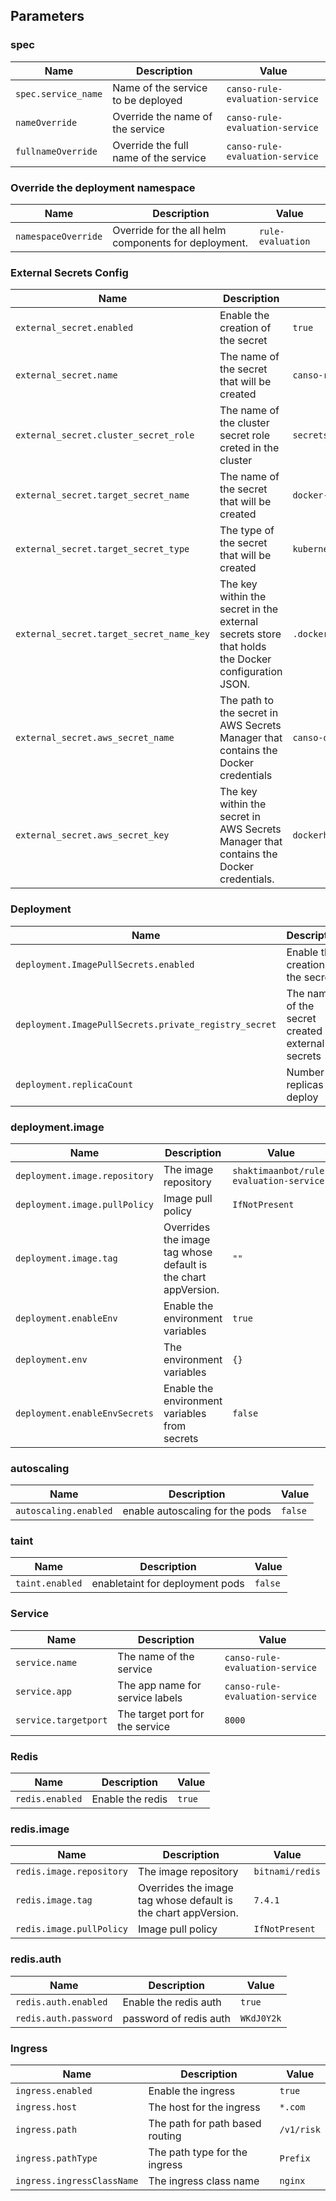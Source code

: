 ## Parameters

### spec

| Name                | Description                           | Value                           |
| ------------------- | ------------------------------------- | ------------------------------- |
| `spec.service_name` | Name of the service to be deployed    | `canso-rule-evaluation-service` |
| `nameOverride`      | Override the name of the service      | `canso-rule-evaluation-service` |
| `fullnameOverride`  | Override the full name of the service | `canso-rule-evaluation-service` |

### Override the deployment namespace

| Name                | Description                                          | Value             |
| ------------------- | ---------------------------------------------------- | ----------------- |
| `namespaceOverride` | Override for the all helm components for deployment. | `rule-evaluation` |

### External Secrets Config

| Name                                     | Description                                                                                       | Value                            |
| ---------------------------------------- | ------------------------------------------------------------------------------------------------- | -------------------------------- |
| `external_secret.enabled`                | Enable the creation of the secret                                                                 | `true`                           |
| `external_secret.name`                   | The name of the secret that will be created                                                       | `canso-rule-evaluation-service`  |
| `external_secret.cluster_secret_role`    | The name of the cluster secret role creted in the cluster                                         | `secretstore-by-role`            |
| `external_secret.target_secret_name`     | The name of the secret that will be created                                                       | `docker-secret-cred`             |
| `external_secret.target_secret_type`     | The type of the secret that will be created                                                       | `kubernetes.io/dockerconfigjson` |
| `external_secret.target_secret_name_key` | The key within the secret in the external secrets store that holds the Docker configuration JSON. | `.dockerconfigjson`              |
| `external_secret.aws_secret_name`        | The path to the secret in AWS Secrets Manager that contains the Docker credentials                | `canso-dockerhub-credentials`    |
| `external_secret.aws_secret_key`         | The key within the secret in AWS Secrets Manager that contains the Docker credentials.            | `dockerhub`                      |

### Deployment 

| Name                                                  | Description                                        | Value                |
| ----------------------------------------------------- | -------------------------------------------------- | -------------------- |
| `deployment.ImagePullSecrets.enabled`                 | Enable the creation of the secret                  | `true`               |
| `deployment.ImagePullSecrets.private_registry_secret` | The name of the secret created by external secrets | `docker-secret-cred` |
| `deployment.replicaCount`                             | Number of replicas to deploy                       | `1`                  |

### deployment.image 

| Name                          | Description                                                    | Value                                   |
| ----------------------------- | -------------------------------------------------------------- | --------------------------------------- |
| `deployment.image.repository` | The image repository                                           | `shaktimaanbot/rule-evaluation-service` |
| `deployment.image.pullPolicy` | Image pull policy                                              | `IfNotPresent`                          |
| `deployment.image.tag`        | Overrides the image tag whose default is the chart appVersion. | `""`                                    |
| `deployment.enableEnv`        | Enable the environment variables                               | `true`                                  |
| `deployment.env`              | The environment variables                                      | `{}`                                    |
| `deployment.enableEnvSecrets` | Enable the environment variables from secrets                  | `false`                                 |

### autoscaling 

| Name                  | Description                     | Value   |
| --------------------- | ------------------------------- | ------- |
| `autoscaling.enabled` | enable autoscaling for the pods | `false` |

### taint 

| Name            | Description                     | Value   |
| --------------- | ------------------------------- | ------- |
| `taint.enabled` | enabletaint for deployment pods | `false` |

### Service

| Name                 | Description                     | Value                           |
| -------------------- | ------------------------------- | ------------------------------- |
| `service.name`       | The name of the service         | `canso-rule-evaluation-service` |
| `service.app`        | The app name for service labels | `canso-rule-evaluation-service` |
| `service.targetport` | The target port for the service | `8000`                          |

### Redis

| Name            | Description      | Value  |
| --------------- | ---------------- | ------ |
| `redis.enabled` | Enable the redis | `true` |

### redis.image 

| Name                     | Description                                                    | Value           |
| ------------------------ | -------------------------------------------------------------- | --------------- |
| `redis.image.repository` | The image repository                                           | `bitnami/redis` |
| `redis.image.tag`        | Overrides the image tag whose default is the chart appVersion. | `7.4.1`         |
| `redis.image.pullPolicy` | Image pull policy                                              | `IfNotPresent`  |

### redis.auth 

| Name                  | Description            | Value      |
| --------------------- | ---------------------- | ---------- |
| `redis.auth.enabled`  | Enable the redis auth  | `true`     |
| `redis.auth.password` | password of redis auth | `WKdJ0Y2k` |

### Ingress

| Name                       | Description                     | Value      |
| -------------------------- | ------------------------------- | ---------- |
| `ingress.enabled`          | Enable the ingress              | `true`     |
| `ingress.host`             | The host for the ingress        | `*.com`    |
| `ingress.path`             | The path for path based routing | `/v1/risk` |
| `ingress.pathType`         | The path type for the ingress   | `Prefix`   |
| `ingress.ingressClassName` | The ingress class name          | `nginx`    |
